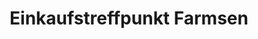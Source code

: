 ---
title: "Einkaufstreffpunkt Farmsen"
url: /hamburg/einkaufstreffpunkt-farmsen/
shop: Einkaufszentrum
---